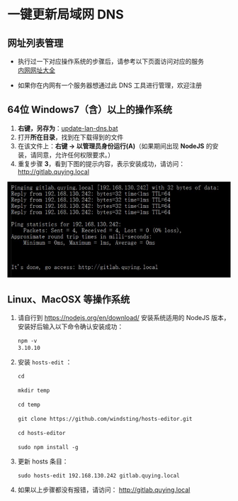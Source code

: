 # 一键更新局域网 DNS

## 网址列表管理
- 执行过一下对应操作系统的步骤后，请参考以下页面访问对应的服务  
  [内网网址大全](http://gitlab.quying.local/wangg/hosts-edit/blob/feature/quying-dns/asset/host_list.md)

- 如果你在内网有一个服务器想通过此 DNS 工具进行管理，欢迎注册

## 64位 Windows7（含）以上的操作系统

1. **右键，另存为**：[update-lan-dns.bat](http://192.168.130.242:10080/wangg/hosts-edit/raw/feature/quying-dns/asset/update-lan-dns.bat)
1. 打开**所在目录**，找到在下载得到的文件
1. 在该文件上：**右键 -> 以管理员身份运行(A)**（如果期间出现 **NodeJS** 的安装，请同意，允许任何权限要求。）
1. 重复步骤 **3**，看到下图的提示内容，表示安装成功，请访问： http://gitlab.quying.local

![Succeed](update-lan-dns-succeed.jpg)

## Linux、MacOSX 等操作系统

1. 请自行到 https://nodejs.org/en/download/ 安装系统适用的 NodeJS 版本，安装好后输入以下命令确认安装成功：

    ```shell
    npm -v
    3.10.10
    ```

1. 安装 `hosts-edit` ：

    ```shell
    cd

    mkdir temp

    cd temp

    git clone https://github.com/windsting/hosts-editor.git

    cd hosts-editor

    sudo npm install -g
    ```

1. 更新 hosts 条目：

    ```shell
    sudo hosts-edit 192.168.130.242 gitlab.quying.local
    ```

1. 如果以上步骤都没有报错，请访问： http://gitlab.quying.local
